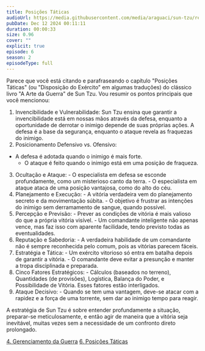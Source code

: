 ```yaml
---
title: Posições Táticas
audioUrl: https://media.githubusercontent.com/media/araguaci/sun-tzu/refs/heads/main/public/audio/05-cap-04-posicoes-taticas.mp3
pubDate: Dec 12 2024 00:11:11
duration: 00:00:33
size: 0.96
cover: ""
explicit: true
episode: 6
season: 2
episodeType: full
---
```



Parece que você está citando e parafraseando o capítulo "Posições Táticas" (ou "Disposição do Exército" em algumas traduções) do clássico livro "A Arte da Guerra" de Sun Tzu. Vou resumir os pontos principais que você mencionou:

  1. Invencibilidade e Vulnerabilidade: Sun Tzu ensina que garantir a invencibilidade está em nossas mãos através da defesa, enquanto a oportunidade de derrotar o inimigo depende de suas próprias ações. A defesa é a base da segurança, enquanto o ataque revela as fraquezas do inimigo.
  2. Posicionamento Defensivo vs. Ofensivo: 
  - A defesa é adotada quando o inimigo é mais forte.
    - O ataque é feito quando o inimigo está em uma posição de fraqueza.
  3. Ocultação e Ataque: 
    - O especialista em defesa se esconde profundamente, como um misterioso canto da terra.
    - O especialista em ataque ataca de uma posição vantajosa, como do alto do céu.
  4. Planejamento e Execução: 
    - A vitória verdadeira vem do planejamento secreto e da movimentação súbita.
    - O objetivo é frustrar as intenções do inimigo sem derramamento de sangue, quando possível.
  5. Percepção e Previsão: 
    - Prever as condições de vitória é mais valioso do que a própria vitória visível.
    - Um comandante inteligente não apenas vence, mas faz isso com aparente facilidade, tendo previsto todas as eventualidades.
  6. Reputação e Sabedoria: 
    - A verdadeira habilidade de um comandante não é sempre reconhecida pelo comum, pois as vitórias parecem fáceis.
  7. Estratégia e Tática: 
    - Um exército vitorioso só entra em batalha depois de garantir a vitória.
    - O comandante deve evitar a presunção e manter a tropa disciplinada e preparada.
  8. Cinco Fatores Estratégicos: 
    - Cálculos (baseados no terreno), Quantidades (de provisões), Logística, Balança do Poder, e Possibilidade de Vitória. Esses fatores estão interligados.
  9. Ataque Decisivo: 
    - Quando se tem uma vantagem, deve-se atacar com a rapidez e a força de uma torrente, sem dar ao inimigo tempo para reagir.

A estratégia de Sun Tzu é sobre entender profundamente a situação, preparar-se meticulosamente, e então agir de maneira que a vitória seja inevitável, muitas vezes sem a necessidade de um confronto direto prolongado.

<div class="text-center mt-16">
  <a class="btn btn-accent mt-9" href="/episode/post04">4. Gerenciamento da Guerra</a>
  <a class="btn btn-accent mt-9" href="/episode/post06">6. Posições Táticas</a>
</div>
